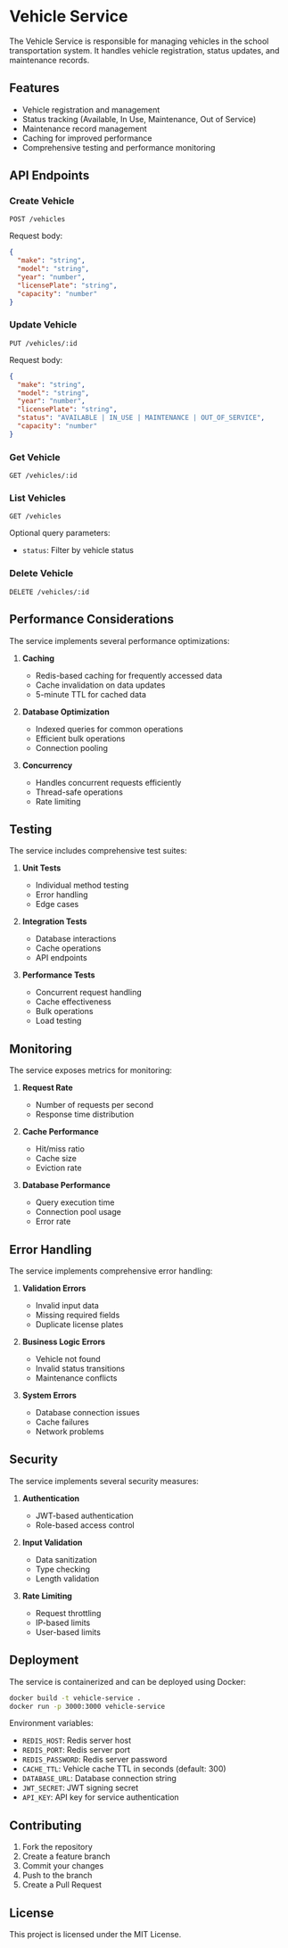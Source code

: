 # Vehicle Service

The Vehicle Service is responsible for managing vehicles in the school transportation system. It handles vehicle registration, status updates, and maintenance records.

## Features

- Vehicle registration and management
- Status tracking (Available, In Use, Maintenance, Out of Service)
- Maintenance record management
- Caching for improved performance
- Comprehensive testing and performance monitoring

## API Endpoints

### Create Vehicle
```http
POST /vehicles
```

Request body:
```json
{
  "make": "string",
  "model": "string",
  "year": "number",
  "licensePlate": "string",
  "capacity": "number"
}
```

### Update Vehicle
```http
PUT /vehicles/:id
```

Request body:
```json
{
  "make": "string",
  "model": "string",
  "year": "number",
  "licensePlate": "string",
  "status": "AVAILABLE | IN_USE | MAINTENANCE | OUT_OF_SERVICE",
  "capacity": "number"
}
```

### Get Vehicle
```http
GET /vehicles/:id
```

### List Vehicles
```http
GET /vehicles
```

Optional query parameters:
- `status`: Filter by vehicle status

### Delete Vehicle
```http
DELETE /vehicles/:id
```

## Performance Considerations

The service implements several performance optimizations:

1. **Caching**
   - Redis-based caching for frequently accessed data
   - Cache invalidation on data updates
   - 5-minute TTL for cached data

2. **Database Optimization**
   - Indexed queries for common operations
   - Efficient bulk operations
   - Connection pooling

3. **Concurrency**
   - Handles concurrent requests efficiently
   - Thread-safe operations
   - Rate limiting

## Testing

The service includes comprehensive test suites:

1. **Unit Tests**
   - Individual method testing
   - Error handling
   - Edge cases

2. **Integration Tests**
   - Database interactions
   - Cache operations
   - API endpoints

3. **Performance Tests**
   - Concurrent request handling
   - Cache effectiveness
   - Bulk operations
   - Load testing

## Monitoring

The service exposes metrics for monitoring:

1. **Request Rate**
   - Number of requests per second
   - Response time distribution

2. **Cache Performance**
   - Hit/miss ratio
   - Cache size
   - Eviction rate

3. **Database Performance**
   - Query execution time
   - Connection pool usage
   - Error rate

## Error Handling

The service implements comprehensive error handling:

1. **Validation Errors**
   - Invalid input data
   - Missing required fields
   - Duplicate license plates

2. **Business Logic Errors**
   - Vehicle not found
   - Invalid status transitions
   - Maintenance conflicts

3. **System Errors**
   - Database connection issues
   - Cache failures
   - Network problems

## Security

The service implements several security measures:

1. **Authentication**
   - JWT-based authentication
   - Role-based access control

2. **Input Validation**
   - Data sanitization
   - Type checking
   - Length validation

3. **Rate Limiting**
   - Request throttling
   - IP-based limits
   - User-based limits

## Deployment

The service is containerized and can be deployed using Docker:

```bash
docker build -t vehicle-service .
docker run -p 3000:3000 vehicle-service
```

Environment variables:
- `REDIS_HOST`: Redis server host
- `REDIS_PORT`: Redis server port
- `REDIS_PASSWORD`: Redis server password
- `CACHE_TTL`: Vehicle cache TTL in seconds (default: 300)
- `DATABASE_URL`: Database connection string
- `JWT_SECRET`: JWT signing secret
- `API_KEY`: API key for service authentication

## Contributing

1. Fork the repository
2. Create a feature branch
3. Commit your changes
4. Push to the branch
5. Create a Pull Request

## License

This project is licensed under the MIT License. 